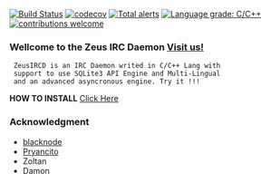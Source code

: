 [![Build Status](https://travis-ci.org/Pryancito/zeusircd.svg?branch=master)](https://github.com/Pryancito/zeusircd)
[![codecov](https://codecov.io/gh/Pryancito/zeusircd/branch/master/graph/badge.svg)](https://codecov.io/gh/Pryancito/zeusircd)
[![Total alerts](https://img.shields.io/lgtm/alerts/g/Pryancito/zeusircd.svg?logo=lgtm&logoWidth=18)](https://lgtm.com/projects/g/Pryancito/zeusircd/alerts/)
[![Language grade: C/C++](https://img.shields.io/lgtm/grade/cpp/g/Pryancito/zeusircd.svg?logo=lgtm&logoWidth=18)](https://lgtm.com/projects/g/Pryancito/zeusircd/context:cpp)
[![contributions welcome](https://img.shields.io/badge/contributions-welcome-brightgreen.svg?style=flat)](https://github.com/Pryancito/zeusircd/issues)

### Wellcome to the Zeus IRC Daemon [Visit us!](http://www.zeusircd.net)

~~~
 ZeusIRCD is an IRC Daemon writed in C/C++ Lang with
 support to use SQLite3 API Engine and Multi-Lingual
 and an advanced asyncronous engine. Try it !!!
~~~

__HOW TO INSTALL__ [Click Here](http://www.zeusircd.net)

### Acknowledgment

- [blacknode](https://github.com/blacknode/)
- [Pryancito](https://github.com/Pryancito/)
- Zoltan
- Damon
